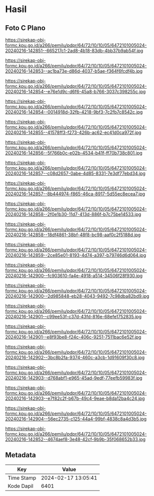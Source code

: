 # Hasil

## Foto C Plano

https://sirekap-obj-formc.kpu.go.id/a266/pemilu/pdpr/64/72/10/10/05/6472101005024-20240216-142851--665217c1-2ad8-4b18-83db-4bb37b9ab54f.jpg

https://sirekap-obj-formc.kpu.go.id/a266/pemilu/pdpr/64/72/10/10/05/6472101005024-20240216-142853--ac1ba73e-d86d-4037-b5ae-f364f6fcdf4b.jpg

https://sirekap-obj-formc.kpu.go.id/a266/pemilu/pdpr/64/72/10/10/05/6472101005024-20240216-142854--e76e1d9c-d6f6-45a8-b766-3037c398255c.jpg

https://sirekap-obj-formc.kpu.go.id/a266/pemilu/pdpr/64/72/10/10/05/6472101005024-20240216-142854--0014918d-32fb-4218-9bf3-7c2fb7c8542c.jpg

https://sirekap-obj-formc.kpu.go.id/a266/pemilu/pdpr/64/72/10/10/05/6472101005024-20240216-142855--41578ff3-f273-426b-ac62-ec41d0ca972f.jpg

https://sirekap-obj-formc.kpu.go.id/a266/pemilu/pdpr/64/72/10/10/05/6472101005024-20240216-142856--5f766b0c-e02b-4534-b41f-ff70b738c801.jpg

https://sirekap-obj-formc.kpu.go.id/a266/pemilu/pdpr/64/72/10/10/05/6472101005024-20240216-142857--c08d2657-0abe-4d85-8331-7e3df77ebd34.jpg

https://sirekap-obj-formc.kpu.go.id/a266/pemilu/pdpr/64/72/10/10/05/6472101005024-20240216-142857--8b444974-f865-46ca-8917-5d55ec8ecea7.jpg

https://sirekap-obj-formc.kpu.go.id/a266/pemilu/pdpr/64/72/10/10/05/6472101005024-20240216-142858--2f0e1b30-11d7-413d-886f-b7c75be14533.jpg

https://sirekap-obj-formc.kpu.go.id/a266/pemilu/pdpr/64/72/10/10/05/6472101005024-20240216-142858--18df4861-38bf-48f8-bc98-aaf0c2f5188d.jpg

https://sirekap-obj-formc.kpu.go.id/a266/pemilu/pdpr/64/72/10/10/05/6472101005024-20240216-142859--2ce85e01-8193-4d74-a397-b79746d6d064.jpg

https://sirekap-obj-formc.kpu.go.id/a266/pemilu/pdpr/64/72/10/10/05/6472101005024-20240216-142900--fc903610-fa4e-4918-a514-34506f28f930.jpg

https://sirekap-obj-formc.kpu.go.id/a266/pemilu/pdpr/64/72/10/10/05/6472101005024-20240216-142900--2d985848-eb28-4043-9492-7c98dba82bd9.jpg

https://sirekap-obj-formc.kpu.go.id/a266/pemilu/pdpr/64/72/10/10/05/6472101005024-20240216-142901--c99ee53f-c37d-43fd-816e-68efe1752835.jpg

https://sirekap-obj-formc.kpu.go.id/a266/pemilu/pdpr/64/72/10/10/05/6472101005024-20240216-142901--e8f93be8-f24c-406c-9251-7511bac6e52f.jpg

https://sirekap-obj-formc.kpu.go.id/a266/pemilu/pdpr/64/72/10/10/05/6472101005024-20240216-142902--3bc8b2fa-9374-460c-a3cb-1d91609f30c8.jpg

https://sirekap-obj-formc.kpu.go.id/a266/pemilu/pdpr/64/72/10/10/05/6472101005024-20240216-142903--d768abf1-e965-45ad-9edf-77eefb59983f.jpg

https://sirekap-obj-formc.kpu.go.id/a266/pemilu/pdpr/64/72/10/10/05/6472101005024-20240216-142903--e7f82c2f-b67b-49c4-9eae-b8da12ba4c24.jpg

https://sirekap-obj-formc.kpu.go.id/a266/pemilu/pdpr/64/72/10/10/05/6472101005024-20240216-142904--56ec2735-c125-44a4-99bf-4838c8a4d3b5.jpg

https://sirekap-obj-formc.kpu.go.id/a266/pemilu/pdpr/64/72/10/10/05/6472101005024-20240216-142852--4674aef8-3e48-42cf-9b9b-35f068652b33.jpg


## Metadata

| Key        | Value               |
| ---------- | ------------------- |
| Time Stamp | 2024-02-17 13:05:41 |
| Kode Dapil | 6401                |




